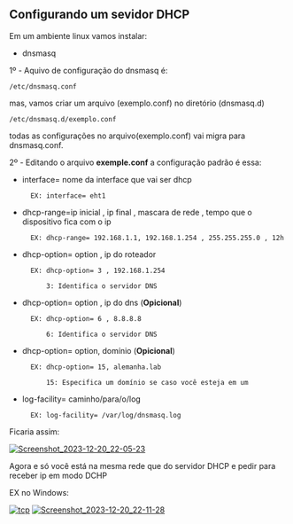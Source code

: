 ## Configurando um sevidor DHCP

Em um ambiente linux vamos instalar:

- dnsmasq

1º - Aquivo de configuração do dnsmasq é:

    /etc/dnsmasq.conf

mas, vamos criar um arquivo (exemplo.conf) no diretório (dnsmasq.d)

    /etc/dnsmasq.d/exemplo.conf

todas as configurações no arquivo(exemplo.conf) vai migra para dnsmasq.conf.

2º - Editando o arquivo **exemple.conf** a configuração padrão é essa:

* interface= nome da interface que vai ser dhcp

        EX: interface= eht1

* dhcp-range=ip inicial , ip final , mascara de rede , tempo que o dispositivo fica com o ip

        EX: dhcp-range= 192.168.1.1, 192.168.1.254 , 255.255.255.0 , 12h

* dhcp-option= option , ip do roteador

        EX: dhcp-option= 3 , 192.168.1.254  

            3: Identifica o servidor DNS

* dhcp-option= option , ip do dns  (**Opicional**)

        EX: dhcp-option= 6 , 8.8.8.8

            6: Identifica o servidor DNS

* dhcp-option= option, domínio (**Opicional**)

        EX: dhcp-option= 15, alemanha.lab  

            15: Especifica um domínio se caso você esteja em um

* log-facility= caminho/para/o/log

        EX: log-facility= /var/log/dnsmasq.log

Ficaria assim:

[![Screenshot_2023-12-20_22-05-23](https://i.im.ge/2023/12/21/xXDWlT.Screenshot-2023-12-20-22-05-23.jpg)](https://im.ge/i/xXDWlT)


Agora e só você está na mesma rede que do servidor DHCP e pedir para receber ip em modo DCHP

EX no Windows:

[![tcp](https://i.im.ge/2023/12/21/xXI7vf.tcp.jpg)](https://im.ge/i/xXI7vf)
[![Screenshot_2023-12-20_22-11-28](https://i.im.ge/2023/12/21/xXIISm.Screenshot-2023-12-20-22-11-28.jpg)](https://im.ge/i/xXIISm)
